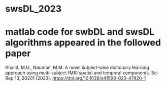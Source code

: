 # swsDL_2023
# matlab code for swbDL and swsDL algorithms appeared in the followed paper
Khalid, M.U., Nauman, M.M. A novel subject-wise dictionary learning approach using multi-subject fMRI spatial and temporal components. Sci Rep 13, 20201 (2023). https://doi.org/10.1038/s41598-023-47420-1
